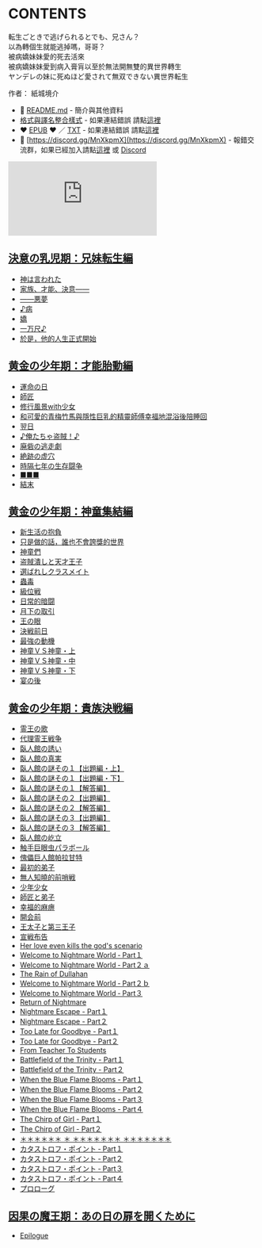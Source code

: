 # CONTENTS

転生ごときで逃げられるとでも、兄さん？  
以為轉個生就能逃掉嗎，哥哥？  
被病嬌妹妹愛的死去活來  
被病嬌妹妹愛到病入膏肓以至於無法開無雙的異世界轉生  
ヤンデレの妹に死ぬほど愛されて無双できない異世界転生  

作者： 紙城境介  



- :closed_book: [README.md](README.md) - 簡介與其他資料
- [格式與譯名整合樣式](https://github.com/bluelovers/node-novel/blob/master/lib/locales/%E8%BB%A2%E7%94%9F%E3%81%94%E3%81%A8%E3%81%8D%E3%81%A7%E9%80%83%E3%81%92%E3%82%89%E3%82%8C%E3%82%8B%E3%81%A8%E3%81%A7%E3%82%82%E3%80%81%E5%85%84%E3%81%95%E3%82%93%EF%BC%9F.ts) - 如果連結錯誤 請點[這裡](https://github.com/bluelovers/node-novel/blob/master/lib/locales/)
-  :heart: [EPUB](https://gitlab.com/demonovel/epub-txt/blob/master/yandere_out/%E4%BB%A5%E7%82%BA%E8%BD%89%E5%80%8B%E7%94%9F%E5%B0%B1%E8%83%BD%E9%80%83%E6%8E%89%E5%97%8E%EF%BC%8C%E5%93%A5%E5%93%A5%EF%BC%9F.epub) :heart:  ／ [TXT](https://gitlab.com/demonovel/epub-txt/blob/master/yandere_out/out/%E4%BB%A5%E7%82%BA%E8%BD%89%E5%80%8B%E7%94%9F%E5%B0%B1%E8%83%BD%E9%80%83%E6%8E%89%E5%97%8E%EF%BC%8C%E5%93%A5%E5%93%A5%EF%BC%9F.out.txt) - 如果連結錯誤 請點[這裡](https://gitlab.com/demonovel/epub-txt/blob/master/yandere_out/)
- :mega: [https://discord.gg/MnXkpmX](https://discord.gg/MnXkpmX) - 報錯交流群，如果已經加入請點[這裡](https://discordapp.com/channels/467794087769014273/467794088285175809) 或 [Discord](https://discordapp.com/channels/@me)


![導航目錄](https://chart.apis.google.com/chart?cht=qr&chs=150x150&chl=https://gitlab.com/novel-group/txt-source/blob/master/yandere/転生ごときで逃げられるとでも、兄さん？/導航目錄.md "導航目錄")




## [決意の乳児期：兄妹転生編](00000_%E6%B1%BA%E6%84%8F%E3%81%AE%E4%B9%B3%E5%85%90%E6%9C%9F%EF%BC%9A%E5%85%84%E5%A6%B9%E8%BB%A2%E7%94%9F%E7%B7%A8)

- [神は言われた](00000_%E6%B1%BA%E6%84%8F%E3%81%AE%E4%B9%B3%E5%85%90%E6%9C%9F%EF%BC%9A%E5%85%84%E5%A6%B9%E8%BB%A2%E7%94%9F%E7%B7%A8/00010_%E7%A5%9E%E3%81%AF%E8%A8%80%E3%82%8F%E3%82%8C%E3%81%9F.txt)
- [家族、才能、決意――](00000_%E6%B1%BA%E6%84%8F%E3%81%AE%E4%B9%B3%E5%85%90%E6%9C%9F%EF%BC%9A%E5%85%84%E5%A6%B9%E8%BB%A2%E7%94%9F%E7%B7%A8/00020_%E5%AE%B6%E6%97%8F%E3%80%81%E6%89%8D%E8%83%BD%E3%80%81%E6%B1%BA%E6%84%8F%E2%80%95%E2%80%95.txt)
- [――悪夢](00000_%E6%B1%BA%E6%84%8F%E3%81%AE%E4%B9%B3%E5%85%90%E6%9C%9F%EF%BC%9A%E5%85%84%E5%A6%B9%E8%BB%A2%E7%94%9F%E7%B7%A8/00030_%E2%80%95%E2%80%95%E6%82%AA%E5%A4%A2.txt)
- [♪病](00000_%E6%B1%BA%E6%84%8F%E3%81%AE%E4%B9%B3%E5%85%90%E6%9C%9F%EF%BC%9A%E5%85%84%E5%A6%B9%E8%BB%A2%E7%94%9F%E7%B7%A8/00040_%E2%99%AA%E7%97%85.txt)
- [嬌](00000_%E6%B1%BA%E6%84%8F%E3%81%AE%E4%B9%B3%E5%85%90%E6%9C%9F%EF%BC%9A%E5%85%84%E5%A6%B9%E8%BB%A2%E7%94%9F%E7%B7%A8/00050_%E5%AC%8C.txt)
- [一万尺♪](00000_%E6%B1%BA%E6%84%8F%E3%81%AE%E4%B9%B3%E5%85%90%E6%9C%9F%EF%BC%9A%E5%85%84%E5%A6%B9%E8%BB%A2%E7%94%9F%E7%B7%A8/00060_%E4%B8%80%E4%B8%87%E5%B0%BA%E2%99%AA.txt)
- [於是，他的人生正式開始](00000_%E6%B1%BA%E6%84%8F%E3%81%AE%E4%B9%B3%E5%85%90%E6%9C%9F%EF%BC%9A%E5%85%84%E5%A6%B9%E8%BB%A2%E7%94%9F%E7%B7%A8/00070_%E6%96%BC%E6%98%AF%EF%BC%8C%E4%BB%96%E7%9A%84%E4%BA%BA%E7%94%9F%E6%AD%A3%E5%BC%8F%E9%96%8B%E5%A7%8B.txt)


## [黄金の少年期：才能胎動編](00010_%E9%BB%84%E9%87%91%E3%81%AE%E5%B0%91%E5%B9%B4%E6%9C%9F%EF%BC%9A%E6%89%8D%E8%83%BD%E8%83%8E%E5%8B%95%E7%B7%A8)

- [運命の日](00010_%E9%BB%84%E9%87%91%E3%81%AE%E5%B0%91%E5%B9%B4%E6%9C%9F%EF%BC%9A%E6%89%8D%E8%83%BD%E8%83%8E%E5%8B%95%E7%B7%A8/00010_%E9%81%8B%E5%91%BD%E3%81%AE%E6%97%A5.txt)
- [師匠](00010_%E9%BB%84%E9%87%91%E3%81%AE%E5%B0%91%E5%B9%B4%E6%9C%9F%EF%BC%9A%E6%89%8D%E8%83%BD%E8%83%8E%E5%8B%95%E7%B7%A8/00020_%E5%B8%AB%E5%8C%A0.txt)
- [修行風景with少女](00010_%E9%BB%84%E9%87%91%E3%81%AE%E5%B0%91%E5%B9%B4%E6%9C%9F%EF%BC%9A%E6%89%8D%E8%83%BD%E8%83%8E%E5%8B%95%E7%B7%A8/00030_%E4%BF%AE%E8%A1%8C%E9%A2%A8%E6%99%AFwith%E5%B0%91%E5%A5%B3.txt)
- [和可愛的青梅竹馬與隱性巨乳的精靈師傅幸福地混浴後陪睡回 ](00010_%E9%BB%84%E9%87%91%E3%81%AE%E5%B0%91%E5%B9%B4%E6%9C%9F%EF%BC%9A%E6%89%8D%E8%83%BD%E8%83%8E%E5%8B%95%E7%B7%A8/00040_%E5%92%8C%E5%8F%AF%E6%84%9B%E7%9A%84%E9%9D%92%E6%A2%85%E7%AB%B9%E9%A6%AC%E8%88%87%E9%9A%B1%E6%80%A7%E5%B7%A8%E4%B9%B3%E7%9A%84%E7%B2%BE%E9%9D%88%E5%B8%AB%E5%82%85%E5%B9%B8%E7%A6%8F%E5%9C%B0%E6%B7%B7%E6%B5%B4%E5%BE%8C%E9%99%AA%E7%9D%A1%E5%9B%9E%20.txt)
- [翌日](00010_%E9%BB%84%E9%87%91%E3%81%AE%E5%B0%91%E5%B9%B4%E6%9C%9F%EF%BC%9A%E6%89%8D%E8%83%BD%E8%83%8E%E5%8B%95%E7%B7%A8/00050_%E7%BF%8C%E6%97%A5.txt)
- [♪俺たちゃ盗賊！♪](00010_%E9%BB%84%E9%87%91%E3%81%AE%E5%B0%91%E5%B9%B4%E6%9C%9F%EF%BC%9A%E6%89%8D%E8%83%BD%E8%83%8E%E5%8B%95%E7%B7%A8/00060_%E2%99%AA%E4%BF%BA%E3%81%9F%E3%81%A1%E3%82%83%E7%9B%97%E8%B3%8A%EF%BC%81%E2%99%AA.txt)
- [廃砦の逃走劇](00010_%E9%BB%84%E9%87%91%E3%81%AE%E5%B0%91%E5%B9%B4%E6%9C%9F%EF%BC%9A%E6%89%8D%E8%83%BD%E8%83%8E%E5%8B%95%E7%B7%A8/00070_%E5%BB%83%E7%A0%A6%E3%81%AE%E9%80%83%E8%B5%B0%E5%8A%87.txt)
- [絶跡の虚穴](00010_%E9%BB%84%E9%87%91%E3%81%AE%E5%B0%91%E5%B9%B4%E6%9C%9F%EF%BC%9A%E6%89%8D%E8%83%BD%E8%83%8E%E5%8B%95%E7%B7%A8/00080_%E7%B5%B6%E8%B7%A1%E3%81%AE%E8%99%9A%E7%A9%B4.txt)
- [時隔七年の生存闘争](00010_%E9%BB%84%E9%87%91%E3%81%AE%E5%B0%91%E5%B9%B4%E6%9C%9F%EF%BC%9A%E6%89%8D%E8%83%BD%E8%83%8E%E5%8B%95%E7%B7%A8/00090_%E6%99%82%E9%9A%94%E4%B8%83%E5%B9%B4%E3%81%AE%E7%94%9F%E5%AD%98%E9%97%98%E4%BA%89.txt)
- [■■■](00010_%E9%BB%84%E9%87%91%E3%81%AE%E5%B0%91%E5%B9%B4%E6%9C%9F%EF%BC%9A%E6%89%8D%E8%83%BD%E8%83%8E%E5%8B%95%E7%B7%A8/00100_%E2%96%A0%E2%96%A0%E2%96%A0.txt)
- [結末](00010_%E9%BB%84%E9%87%91%E3%81%AE%E5%B0%91%E5%B9%B4%E6%9C%9F%EF%BC%9A%E6%89%8D%E8%83%BD%E8%83%8E%E5%8B%95%E7%B7%A8/00110_%E7%B5%90%E6%9C%AB.txt)


## [黄金の少年期：神童集結編](00020_%E9%BB%84%E9%87%91%E3%81%AE%E5%B0%91%E5%B9%B4%E6%9C%9F%EF%BC%9A%E7%A5%9E%E7%AB%A5%E9%9B%86%E7%B5%90%E7%B7%A8)

- [新生活の抱負](00020_%E9%BB%84%E9%87%91%E3%81%AE%E5%B0%91%E5%B9%B4%E6%9C%9F%EF%BC%9A%E7%A5%9E%E7%AB%A5%E9%9B%86%E7%B5%90%E7%B7%A8/00010_%E6%96%B0%E7%94%9F%E6%B4%BB%E3%81%AE%E6%8A%B1%E8%B2%A0.txt)
- [只是做的話，誰也不會誇獎的世界](00020_%E9%BB%84%E9%87%91%E3%81%AE%E5%B0%91%E5%B9%B4%E6%9C%9F%EF%BC%9A%E7%A5%9E%E7%AB%A5%E9%9B%86%E7%B5%90%E7%B7%A8/00020_%E5%8F%AA%E6%98%AF%E5%81%9A%E7%9A%84%E8%A9%B1%EF%BC%8C%E8%AA%B0%E4%B9%9F%E4%B8%8D%E6%9C%83%E8%AA%87%E7%8D%8E%E7%9A%84%E4%B8%96%E7%95%8C.txt)
- [神童們](00020_%E9%BB%84%E9%87%91%E3%81%AE%E5%B0%91%E5%B9%B4%E6%9C%9F%EF%BC%9A%E7%A5%9E%E7%AB%A5%E9%9B%86%E7%B5%90%E7%B7%A8/00030_%E7%A5%9E%E7%AB%A5%E5%80%91.txt)
- [盗賊潰しと天才王子](00020_%E9%BB%84%E9%87%91%E3%81%AE%E5%B0%91%E5%B9%B4%E6%9C%9F%EF%BC%9A%E7%A5%9E%E7%AB%A5%E9%9B%86%E7%B5%90%E7%B7%A8/00040_%E7%9B%97%E8%B3%8A%E6%BD%B0%E3%81%97%E3%81%A8%E5%A4%A9%E6%89%8D%E7%8E%8B%E5%AD%90.txt)
- [選ばれしクラスメイト](00020_%E9%BB%84%E9%87%91%E3%81%AE%E5%B0%91%E5%B9%B4%E6%9C%9F%EF%BC%9A%E7%A5%9E%E7%AB%A5%E9%9B%86%E7%B5%90%E7%B7%A8/00050_%E9%81%B8%E3%81%B0%E3%82%8C%E3%81%97%E3%82%AF%E3%83%A9%E3%82%B9%E3%83%A1%E3%82%A4%E3%83%88.txt)
- [蟲毒](00020_%E9%BB%84%E9%87%91%E3%81%AE%E5%B0%91%E5%B9%B4%E6%9C%9F%EF%BC%9A%E7%A5%9E%E7%AB%A5%E9%9B%86%E7%B5%90%E7%B7%A8/00060_%E8%9F%B2%E6%AF%92.txt)
- [級位戦](00020_%E9%BB%84%E9%87%91%E3%81%AE%E5%B0%91%E5%B9%B4%E6%9C%9F%EF%BC%9A%E7%A5%9E%E7%AB%A5%E9%9B%86%E7%B5%90%E7%B7%A8/00070_%E7%B4%9A%E4%BD%8D%E6%88%A6.txt)
- [日常的暗闘](00020_%E9%BB%84%E9%87%91%E3%81%AE%E5%B0%91%E5%B9%B4%E6%9C%9F%EF%BC%9A%E7%A5%9E%E7%AB%A5%E9%9B%86%E7%B5%90%E7%B7%A8/00080_%E6%97%A5%E5%B8%B8%E7%9A%84%E6%9A%97%E9%97%98.txt)
- [月下の取引](00020_%E9%BB%84%E9%87%91%E3%81%AE%E5%B0%91%E5%B9%B4%E6%9C%9F%EF%BC%9A%E7%A5%9E%E7%AB%A5%E9%9B%86%E7%B5%90%E7%B7%A8/00090_%E6%9C%88%E4%B8%8B%E3%81%AE%E5%8F%96%E5%BC%95.txt)
- [王の眼](00020_%E9%BB%84%E9%87%91%E3%81%AE%E5%B0%91%E5%B9%B4%E6%9C%9F%EF%BC%9A%E7%A5%9E%E7%AB%A5%E9%9B%86%E7%B5%90%E7%B7%A8/00100_%E7%8E%8B%E3%81%AE%E7%9C%BC.txt)
- [決戦前日](00020_%E9%BB%84%E9%87%91%E3%81%AE%E5%B0%91%E5%B9%B4%E6%9C%9F%EF%BC%9A%E7%A5%9E%E7%AB%A5%E9%9B%86%E7%B5%90%E7%B7%A8/00110_%E6%B1%BA%E6%88%A6%E5%89%8D%E6%97%A5.txt)
- [最強の動機](00020_%E9%BB%84%E9%87%91%E3%81%AE%E5%B0%91%E5%B9%B4%E6%9C%9F%EF%BC%9A%E7%A5%9E%E7%AB%A5%E9%9B%86%E7%B5%90%E7%B7%A8/00120_%E6%9C%80%E5%BC%B7%E3%81%AE%E5%8B%95%E6%A9%9F.txt)
- [神童ＶＳ神童・上](00020_%E9%BB%84%E9%87%91%E3%81%AE%E5%B0%91%E5%B9%B4%E6%9C%9F%EF%BC%9A%E7%A5%9E%E7%AB%A5%E9%9B%86%E7%B5%90%E7%B7%A8/00130_%E7%A5%9E%E7%AB%A5%EF%BC%B6%EF%BC%B3%E7%A5%9E%E7%AB%A5%E3%83%BB%E4%B8%8A.txt)
- [神童ＶＳ神童・中](00020_%E9%BB%84%E9%87%91%E3%81%AE%E5%B0%91%E5%B9%B4%E6%9C%9F%EF%BC%9A%E7%A5%9E%E7%AB%A5%E9%9B%86%E7%B5%90%E7%B7%A8/00140_%E7%A5%9E%E7%AB%A5%EF%BC%B6%EF%BC%B3%E7%A5%9E%E7%AB%A5%E3%83%BB%E4%B8%AD.txt)
- [神童ＶＳ神童・下](00020_%E9%BB%84%E9%87%91%E3%81%AE%E5%B0%91%E5%B9%B4%E6%9C%9F%EF%BC%9A%E7%A5%9E%E7%AB%A5%E9%9B%86%E7%B5%90%E7%B7%A8/00150_%E7%A5%9E%E7%AB%A5%EF%BC%B6%EF%BC%B3%E7%A5%9E%E7%AB%A5%E3%83%BB%E4%B8%8B.txt)
- [宴の後](00020_%E9%BB%84%E9%87%91%E3%81%AE%E5%B0%91%E5%B9%B4%E6%9C%9F%EF%BC%9A%E7%A5%9E%E7%AB%A5%E9%9B%86%E7%B5%90%E7%B7%A8/00160_%E5%AE%B4%E3%81%AE%E5%BE%8C.txt)


## [黄金の少年期：貴族決戦編](00030_%E9%BB%84%E9%87%91%E3%81%AE%E5%B0%91%E5%B9%B4%E6%9C%9F%EF%BC%9A%E8%B2%B4%E6%97%8F%E6%B1%BA%E6%88%A6%E7%B7%A8)

- [霊王の歌](00030_%E9%BB%84%E9%87%91%E3%81%AE%E5%B0%91%E5%B9%B4%E6%9C%9F%EF%BC%9A%E8%B2%B4%E6%97%8F%E6%B1%BA%E6%88%A6%E7%B7%A8/00010_%E9%9C%8A%E7%8E%8B%E3%81%AE%E6%AD%8C.txt)
- [代理霊王戦争](00030_%E9%BB%84%E9%87%91%E3%81%AE%E5%B0%91%E5%B9%B4%E6%9C%9F%EF%BC%9A%E8%B2%B4%E6%97%8F%E6%B1%BA%E6%88%A6%E7%B7%A8/00020_%E4%BB%A3%E7%90%86%E9%9C%8A%E7%8E%8B%E6%88%A6%E4%BA%89.txt)
- [臥人館の誘い](00030_%E9%BB%84%E9%87%91%E3%81%AE%E5%B0%91%E5%B9%B4%E6%9C%9F%EF%BC%9A%E8%B2%B4%E6%97%8F%E6%B1%BA%E6%88%A6%E7%B7%A8/00030_%E8%87%A5%E4%BA%BA%E9%A4%A8%E3%81%AE%E8%AA%98%E3%81%84.txt)
- [臥人館の真実](00030_%E9%BB%84%E9%87%91%E3%81%AE%E5%B0%91%E5%B9%B4%E6%9C%9F%EF%BC%9A%E8%B2%B4%E6%97%8F%E6%B1%BA%E6%88%A6%E7%B7%A8/00040_%E8%87%A5%E4%BA%BA%E9%A4%A8%E3%81%AE%E7%9C%9F%E5%AE%9F.txt)
- [臥人館の謎その１【出題編・上】](00030_%E9%BB%84%E9%87%91%E3%81%AE%E5%B0%91%E5%B9%B4%E6%9C%9F%EF%BC%9A%E8%B2%B4%E6%97%8F%E6%B1%BA%E6%88%A6%E7%B7%A8/00050_%E8%87%A5%E4%BA%BA%E9%A4%A8%E3%81%AE%E8%AC%8E%E3%81%9D%E3%81%AE%EF%BC%91%E3%80%90%E5%87%BA%E9%A1%8C%E7%B7%A8%E3%83%BB%E4%B8%8A%E3%80%91.txt)
- [臥人館の謎その１【出題編・下】](00030_%E9%BB%84%E9%87%91%E3%81%AE%E5%B0%91%E5%B9%B4%E6%9C%9F%EF%BC%9A%E8%B2%B4%E6%97%8F%E6%B1%BA%E6%88%A6%E7%B7%A8/00060_%E8%87%A5%E4%BA%BA%E9%A4%A8%E3%81%AE%E8%AC%8E%E3%81%9D%E3%81%AE%EF%BC%91%E3%80%90%E5%87%BA%E9%A1%8C%E7%B7%A8%E3%83%BB%E4%B8%8B%E3%80%91.txt)
- [臥人館の謎その１【解答編】](00030_%E9%BB%84%E9%87%91%E3%81%AE%E5%B0%91%E5%B9%B4%E6%9C%9F%EF%BC%9A%E8%B2%B4%E6%97%8F%E6%B1%BA%E6%88%A6%E7%B7%A8/00070_%E8%87%A5%E4%BA%BA%E9%A4%A8%E3%81%AE%E8%AC%8E%E3%81%9D%E3%81%AE%EF%BC%91%E3%80%90%E8%A7%A3%E7%AD%94%E7%B7%A8%E3%80%91.txt)
- [臥人館の謎その２【出題編】](00030_%E9%BB%84%E9%87%91%E3%81%AE%E5%B0%91%E5%B9%B4%E6%9C%9F%EF%BC%9A%E8%B2%B4%E6%97%8F%E6%B1%BA%E6%88%A6%E7%B7%A8/00080_%E8%87%A5%E4%BA%BA%E9%A4%A8%E3%81%AE%E8%AC%8E%E3%81%9D%E3%81%AE%EF%BC%92%E3%80%90%E5%87%BA%E9%A1%8C%E7%B7%A8%E3%80%91.txt)
- [臥人館の謎その２【解答編】](00030_%E9%BB%84%E9%87%91%E3%81%AE%E5%B0%91%E5%B9%B4%E6%9C%9F%EF%BC%9A%E8%B2%B4%E6%97%8F%E6%B1%BA%E6%88%A6%E7%B7%A8/00090_%E8%87%A5%E4%BA%BA%E9%A4%A8%E3%81%AE%E8%AC%8E%E3%81%9D%E3%81%AE%EF%BC%92%E3%80%90%E8%A7%A3%E7%AD%94%E7%B7%A8%E3%80%91.txt)
- [臥人館の謎その３【出題編】](00030_%E9%BB%84%E9%87%91%E3%81%AE%E5%B0%91%E5%B9%B4%E6%9C%9F%EF%BC%9A%E8%B2%B4%E6%97%8F%E6%B1%BA%E6%88%A6%E7%B7%A8/00100_%E8%87%A5%E4%BA%BA%E9%A4%A8%E3%81%AE%E8%AC%8E%E3%81%9D%E3%81%AE%EF%BC%93%E3%80%90%E5%87%BA%E9%A1%8C%E7%B7%A8%E3%80%91.txt)
- [臥人館の謎その３【解答編】](00030_%E9%BB%84%E9%87%91%E3%81%AE%E5%B0%91%E5%B9%B4%E6%9C%9F%EF%BC%9A%E8%B2%B4%E6%97%8F%E6%B1%BA%E6%88%A6%E7%B7%A8/00110_%E8%87%A5%E4%BA%BA%E9%A4%A8%E3%81%AE%E8%AC%8E%E3%81%9D%E3%81%AE%EF%BC%93%E3%80%90%E8%A7%A3%E7%AD%94%E7%B7%A8%E3%80%91.txt)
- [臥人館の屹立](00030_%E9%BB%84%E9%87%91%E3%81%AE%E5%B0%91%E5%B9%B4%E6%9C%9F%EF%BC%9A%E8%B2%B4%E6%97%8F%E6%B1%BA%E6%88%A6%E7%B7%A8/00120_%E8%87%A5%E4%BA%BA%E9%A4%A8%E3%81%AE%E5%B1%B9%E7%AB%8B.txt)
- [触手巨眼虫パラボール](00030_%E9%BB%84%E9%87%91%E3%81%AE%E5%B0%91%E5%B9%B4%E6%9C%9F%EF%BC%9A%E8%B2%B4%E6%97%8F%E6%B1%BA%E6%88%A6%E7%B7%A8/00130_%E8%A7%A6%E6%89%8B%E5%B7%A8%E7%9C%BC%E8%99%AB%E3%83%91%E3%83%A9%E3%83%9C%E3%83%BC%E3%83%AB.txt)
- [傀儡巨人館帕拉甘特](00030_%E9%BB%84%E9%87%91%E3%81%AE%E5%B0%91%E5%B9%B4%E6%9C%9F%EF%BC%9A%E8%B2%B4%E6%97%8F%E6%B1%BA%E6%88%A6%E7%B7%A8/00140_%E5%82%80%E5%84%A1%E5%B7%A8%E4%BA%BA%E9%A4%A8%E5%B8%95%E6%8B%89%E7%94%98%E7%89%B9.txt)
- [最初的弟子](00030_%E9%BB%84%E9%87%91%E3%81%AE%E5%B0%91%E5%B9%B4%E6%9C%9F%EF%BC%9A%E8%B2%B4%E6%97%8F%E6%B1%BA%E6%88%A6%E7%B7%A8/00150_%E6%9C%80%E5%88%9D%E7%9A%84%E5%BC%9F%E5%AD%90.txt)
- [無人知曉的前哨戦](00030_%E9%BB%84%E9%87%91%E3%81%AE%E5%B0%91%E5%B9%B4%E6%9C%9F%EF%BC%9A%E8%B2%B4%E6%97%8F%E6%B1%BA%E6%88%A6%E7%B7%A8/00160_%E7%84%A1%E4%BA%BA%E7%9F%A5%E6%9B%89%E7%9A%84%E5%89%8D%E5%93%A8%E6%88%A6.txt)
- [少年少女](00030_%E9%BB%84%E9%87%91%E3%81%AE%E5%B0%91%E5%B9%B4%E6%9C%9F%EF%BC%9A%E8%B2%B4%E6%97%8F%E6%B1%BA%E6%88%A6%E7%B7%A8/00170_%E5%B0%91%E5%B9%B4%E5%B0%91%E5%A5%B3.txt)
- [師匠と弟子](00030_%E9%BB%84%E9%87%91%E3%81%AE%E5%B0%91%E5%B9%B4%E6%9C%9F%EF%BC%9A%E8%B2%B4%E6%97%8F%E6%B1%BA%E6%88%A6%E7%B7%A8/00180_%E5%B8%AB%E5%8C%A0%E3%81%A8%E5%BC%9F%E5%AD%90.txt)
- [幸福的麻痹](00030_%E9%BB%84%E9%87%91%E3%81%AE%E5%B0%91%E5%B9%B4%E6%9C%9F%EF%BC%9A%E8%B2%B4%E6%97%8F%E6%B1%BA%E6%88%A6%E7%B7%A8/00190_%E5%B9%B8%E7%A6%8F%E7%9A%84%E9%BA%BB%E7%97%B9.txt)
- [開会前](00030_%E9%BB%84%E9%87%91%E3%81%AE%E5%B0%91%E5%B9%B4%E6%9C%9F%EF%BC%9A%E8%B2%B4%E6%97%8F%E6%B1%BA%E6%88%A6%E7%B7%A8/00200_%E9%96%8B%E4%BC%9A%E5%89%8D.txt)
- [王太子と第三王子](00030_%E9%BB%84%E9%87%91%E3%81%AE%E5%B0%91%E5%B9%B4%E6%9C%9F%EF%BC%9A%E8%B2%B4%E6%97%8F%E6%B1%BA%E6%88%A6%E7%B7%A8/00210_%E7%8E%8B%E5%A4%AA%E5%AD%90%E3%81%A8%E7%AC%AC%E4%B8%89%E7%8E%8B%E5%AD%90.txt)
- [宣戦布告](00030_%E9%BB%84%E9%87%91%E3%81%AE%E5%B0%91%E5%B9%B4%E6%9C%9F%EF%BC%9A%E8%B2%B4%E6%97%8F%E6%B1%BA%E6%88%A6%E7%B7%A8/00220_%E5%AE%A3%E6%88%A6%E5%B8%83%E5%91%8A.txt)
- [Her love even kills the god's scenario](00030_%E9%BB%84%E9%87%91%E3%81%AE%E5%B0%91%E5%B9%B4%E6%9C%9F%EF%BC%9A%E8%B2%B4%E6%97%8F%E6%B1%BA%E6%88%A6%E7%B7%A8/00230_Her%20love%20even%20kills%20the%20god's%20scenario.txt)
- [Welcome to Nightmare World ‐ Part１](00030_%E9%BB%84%E9%87%91%E3%81%AE%E5%B0%91%E5%B9%B4%E6%9C%9F%EF%BC%9A%E8%B2%B4%E6%97%8F%E6%B1%BA%E6%88%A6%E7%B7%A8/00240_Welcome%20to%20Nightmare%20World%20%E2%80%90%20Part%EF%BC%91.txt)
- [Welcome to Nightmare World ‐ Part２ａ](00030_%E9%BB%84%E9%87%91%E3%81%AE%E5%B0%91%E5%B9%B4%E6%9C%9F%EF%BC%9A%E8%B2%B4%E6%97%8F%E6%B1%BA%E6%88%A6%E7%B7%A8/00250_Welcome%20to%20Nightmare%20World%20%E2%80%90%20Part%EF%BC%92%EF%BD%81.txt)
- [The Rain of Dullahan](00030_%E9%BB%84%E9%87%91%E3%81%AE%E5%B0%91%E5%B9%B4%E6%9C%9F%EF%BC%9A%E8%B2%B4%E6%97%8F%E6%B1%BA%E6%88%A6%E7%B7%A8/00260_The%20Rain%20of%20Dullahan.txt)
- [Welcome to Nightmare World ‐ Part２ｂ](00030_%E9%BB%84%E9%87%91%E3%81%AE%E5%B0%91%E5%B9%B4%E6%9C%9F%EF%BC%9A%E8%B2%B4%E6%97%8F%E6%B1%BA%E6%88%A6%E7%B7%A8/00270_Welcome%20to%20Nightmare%20World%20%E2%80%90%20Part%EF%BC%92%EF%BD%82.txt)
- [Welcome to Nightmare World ‐ Part３](00030_%E9%BB%84%E9%87%91%E3%81%AE%E5%B0%91%E5%B9%B4%E6%9C%9F%EF%BC%9A%E8%B2%B4%E6%97%8F%E6%B1%BA%E6%88%A6%E7%B7%A8/00280_Welcome%20to%20Nightmare%20World%20%E2%80%90%20Part%EF%BC%93.txt)
- [Return of Nightmare](00030_%E9%BB%84%E9%87%91%E3%81%AE%E5%B0%91%E5%B9%B4%E6%9C%9F%EF%BC%9A%E8%B2%B4%E6%97%8F%E6%B1%BA%E6%88%A6%E7%B7%A8/00290_Return%20of%20Nightmare.txt)
- [Nightmare Escape - Part１](00030_%E9%BB%84%E9%87%91%E3%81%AE%E5%B0%91%E5%B9%B4%E6%9C%9F%EF%BC%9A%E8%B2%B4%E6%97%8F%E6%B1%BA%E6%88%A6%E7%B7%A8/00300_Nightmare%20Escape%20-%20Part%EF%BC%91.txt)
- [Nightmare Escape - Part２](00030_%E9%BB%84%E9%87%91%E3%81%AE%E5%B0%91%E5%B9%B4%E6%9C%9F%EF%BC%9A%E8%B2%B4%E6%97%8F%E6%B1%BA%E6%88%A6%E7%B7%A8/00310_Nightmare%20Escape%20-%20Part%EF%BC%92.txt)
- [Too Late for Goodbye - Part１](00030_%E9%BB%84%E9%87%91%E3%81%AE%E5%B0%91%E5%B9%B4%E6%9C%9F%EF%BC%9A%E8%B2%B4%E6%97%8F%E6%B1%BA%E6%88%A6%E7%B7%A8/00320_Too%20Late%20for%20Goodbye%20-%20Part%EF%BC%91.txt)
- [Too Late for Goodbye - Part２](00030_%E9%BB%84%E9%87%91%E3%81%AE%E5%B0%91%E5%B9%B4%E6%9C%9F%EF%BC%9A%E8%B2%B4%E6%97%8F%E6%B1%BA%E6%88%A6%E7%B7%A8/00330_Too%20Late%20for%20Goodbye%20-%20Part%EF%BC%92.txt)
- [From Teacher To Students](00030_%E9%BB%84%E9%87%91%E3%81%AE%E5%B0%91%E5%B9%B4%E6%9C%9F%EF%BC%9A%E8%B2%B4%E6%97%8F%E6%B1%BA%E6%88%A6%E7%B7%A8/00340_From%20Teacher%20To%20Students.txt)
- [Battlefield of the Trinity - Part１](00030_%E9%BB%84%E9%87%91%E3%81%AE%E5%B0%91%E5%B9%B4%E6%9C%9F%EF%BC%9A%E8%B2%B4%E6%97%8F%E6%B1%BA%E6%88%A6%E7%B7%A8/00350_Battlefield%20of%20the%20Trinity%20-%20Part%EF%BC%91.txt)
- [Battlefield of the Trinity - Part２](00030_%E9%BB%84%E9%87%91%E3%81%AE%E5%B0%91%E5%B9%B4%E6%9C%9F%EF%BC%9A%E8%B2%B4%E6%97%8F%E6%B1%BA%E6%88%A6%E7%B7%A8/00360_Battlefield%20of%20the%20Trinity%20-%20Part%EF%BC%92.txt)
- [When the Blue Flame Blooms - Part１](00030_%E9%BB%84%E9%87%91%E3%81%AE%E5%B0%91%E5%B9%B4%E6%9C%9F%EF%BC%9A%E8%B2%B4%E6%97%8F%E6%B1%BA%E6%88%A6%E7%B7%A8/00370_When%20the%20Blue%20Flame%20Blooms%20-%20Part%EF%BC%91.txt)
- [When the Blue Flame Blooms - Part２](00030_%E9%BB%84%E9%87%91%E3%81%AE%E5%B0%91%E5%B9%B4%E6%9C%9F%EF%BC%9A%E8%B2%B4%E6%97%8F%E6%B1%BA%E6%88%A6%E7%B7%A8/00380_When%20the%20Blue%20Flame%20Blooms%20-%20Part%EF%BC%92.txt)
- [When the Blue Flame Blooms - Part３](00030_%E9%BB%84%E9%87%91%E3%81%AE%E5%B0%91%E5%B9%B4%E6%9C%9F%EF%BC%9A%E8%B2%B4%E6%97%8F%E6%B1%BA%E6%88%A6%E7%B7%A8/00390_When%20the%20Blue%20Flame%20Blooms%20-%20Part%EF%BC%93.txt)
- [When the Blue Flame Blooms - Part４](00030_%E9%BB%84%E9%87%91%E3%81%AE%E5%B0%91%E5%B9%B4%E6%9C%9F%EF%BC%9A%E8%B2%B4%E6%97%8F%E6%B1%BA%E6%88%A6%E7%B7%A8/00400_When%20the%20Blue%20Flame%20Blooms%20-%20Part%EF%BC%94.txt)
- [The Chirp of Girl - Part１](00030_%E9%BB%84%E9%87%91%E3%81%AE%E5%B0%91%E5%B9%B4%E6%9C%9F%EF%BC%9A%E8%B2%B4%E6%97%8F%E6%B1%BA%E6%88%A6%E7%B7%A8/00410_The%20Chirp%20of%20Girl%20-%20Part%EF%BC%91.txt)
- [The Chirp of Girl - Part２](00030_%E9%BB%84%E9%87%91%E3%81%AE%E5%B0%91%E5%B9%B4%E6%9C%9F%EF%BC%9A%E8%B2%B4%E6%97%8F%E6%B1%BA%E6%88%A6%E7%B7%A8/00420_The%20Chirp%20of%20Girl%20-%20Part%EF%BC%92.txt)
- [＊＊＊＊＊＊ ＊ ＊＊＊＊＊＊＊ ＊＊＊＊＊＊＊](00030_%E9%BB%84%E9%87%91%E3%81%AE%E5%B0%91%E5%B9%B4%E6%9C%9F%EF%BC%9A%E8%B2%B4%E6%97%8F%E6%B1%BA%E6%88%A6%E7%B7%A8/00580_%EF%BC%8A%EF%BC%8A%EF%BC%8A%EF%BC%8A%EF%BC%8A%EF%BC%8A%20%EF%BC%8A%20%EF%BC%8A%EF%BC%8A%EF%BC%8A%EF%BC%8A%EF%BC%8A%EF%BC%8A%EF%BC%8A%20%EF%BC%8A%EF%BC%8A%EF%BC%8A%EF%BC%8A%EF%BC%8A%EF%BC%8A%EF%BC%8A.txt)
- [カタストロフ・ポイント ‐ Part１](00030_%E9%BB%84%E9%87%91%E3%81%AE%E5%B0%91%E5%B9%B4%E6%9C%9F%EF%BC%9A%E8%B2%B4%E6%97%8F%E6%B1%BA%E6%88%A6%E7%B7%A8/00590_%E3%82%AB%E3%82%BF%E3%82%B9%E3%83%88%E3%83%AD%E3%83%95%E3%83%BB%E3%83%9D%E3%82%A4%E3%83%B3%E3%83%88%20%E2%80%90%20Part%EF%BC%91.txt)
- [カタストロフ・ポイント ‐ Part２](00030_%E9%BB%84%E9%87%91%E3%81%AE%E5%B0%91%E5%B9%B4%E6%9C%9F%EF%BC%9A%E8%B2%B4%E6%97%8F%E6%B1%BA%E6%88%A6%E7%B7%A8/00600_%E3%82%AB%E3%82%BF%E3%82%B9%E3%83%88%E3%83%AD%E3%83%95%E3%83%BB%E3%83%9D%E3%82%A4%E3%83%B3%E3%83%88%20%E2%80%90%20Part%EF%BC%92.txt)
- [カタストロフ・ポイント ‐ Part３](00030_%E9%BB%84%E9%87%91%E3%81%AE%E5%B0%91%E5%B9%B4%E6%9C%9F%EF%BC%9A%E8%B2%B4%E6%97%8F%E6%B1%BA%E6%88%A6%E7%B7%A8/00610_%E3%82%AB%E3%82%BF%E3%82%B9%E3%83%88%E3%83%AD%E3%83%95%E3%83%BB%E3%83%9D%E3%82%A4%E3%83%B3%E3%83%88%20%E2%80%90%20Part%EF%BC%93.txt)
- [カタストロフ・ポイント ‐ Part４](00030_%E9%BB%84%E9%87%91%E3%81%AE%E5%B0%91%E5%B9%B4%E6%9C%9F%EF%BC%9A%E8%B2%B4%E6%97%8F%E6%B1%BA%E6%88%A6%E7%B7%A8/00620_%E3%82%AB%E3%82%BF%E3%82%B9%E3%83%88%E3%83%AD%E3%83%95%E3%83%BB%E3%83%9D%E3%82%A4%E3%83%B3%E3%83%88%20%E2%80%90%20Part%EF%BC%94.txt)
- [プロローグ](00030_%E9%BB%84%E9%87%91%E3%81%AE%E5%B0%91%E5%B9%B4%E6%9C%9F%EF%BC%9A%E8%B2%B4%E6%97%8F%E6%B1%BA%E6%88%A6%E7%B7%A8/00630_%E3%83%97%E3%83%AD%E3%83%AD%E3%83%BC%E3%82%B0.txt)


## [因果の魔王期：あの日の扉を開くために](00040_%E5%9B%A0%E6%9E%9C%E3%81%AE%E9%AD%94%E7%8E%8B%E6%9C%9F%EF%BC%9A%E3%81%82%E3%81%AE%E6%97%A5%E3%81%AE%E6%89%89%E3%82%92%E9%96%8B%E3%81%8F%E3%81%9F%E3%82%81%E3%81%AB)

- [Epilogue](00040_%E5%9B%A0%E6%9E%9C%E3%81%AE%E9%AD%94%E7%8E%8B%E6%9C%9F%EF%BC%9A%E3%81%82%E3%81%AE%E6%97%A5%E3%81%AE%E6%89%89%E3%82%92%E9%96%8B%E3%81%8F%E3%81%9F%E3%82%81%E3%81%AB/00350_Epilogue.txt)

